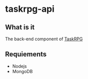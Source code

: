 # taskrpg-api
## What is it
The back-end component of [TaskRPG](https://github.com/julien-brousseau/taskrpg)
## Requiements
- Nodejs
- MongoDB